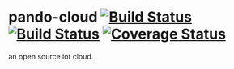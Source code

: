 # pando-cloud  [![Build Status](https://drone.io/github.com/PandoCloud/pando-cloud/status.png)](https://drone.io/github.com/PandoCloud/pando-cloud/latest)  [![Build Status](https://travis-ci.org/PandoCloud/pando-cloud.svg)](https://travis-ci.org/PandoCloud/pando-cloud)  [![Coverage Status](https://coveralls.io/repos/PandoCloud/pando-cloud/badge.svg?branch=master&service=github)](https://coveralls.io/github/PandoCloud/pando-cloud?branch=master) 
an open source iot cloud.
